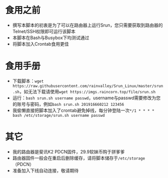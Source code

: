 # 食用之前
* 撰写本脚本的初衷是为了可以在路由器上运行Srun，您只需要获取到路由器的Telnet/SSH权限即可运行该脚本
* 本脚本在Bash与Busybox下均测试通过
* 将脚本加入Crontab食用更佳

# 食用手册
* 下载脚本：`wget https://raw.githubusercontent.com/rainvalley/Srun_Linux/master/srun.sh`，如无法下载请使用`wget https://imgs.raincorn.top/file/srun.sh`
* 运行：`bash srun.sh username passwd`，username与passwd需要修改为您的账号与密码，例如`bash srun.sh 201916660212 123456`
* 我偷懒直接把脚本加入了crontab避免掉线，每分钟登陆一次`*/1 * * * * bash /etc/storage/srun.sh username passwd`

# 其它
* 我的路由器是斐讯K2 PDCN固件，29.9软妹币购于拼爹爹
* 路由器固件一般会在重启后删除缓存，请将脚本储存于`/etc/storage`（PDCN）
* 准备加入下线自动连接，敬请期待
